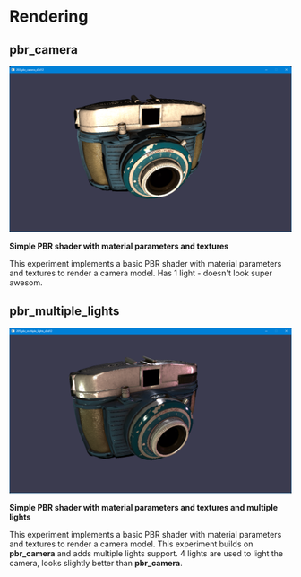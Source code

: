 # Rendering

## pbr_camera
![alt text](../../images/screenshots/rendering/pbr_camera.png?raw=true)

**Simple PBR shader with material parameters and textures**

This experiment implements a basic PBR shader with material parameters and textures to
render a camera model. Has 1 light - doesn't look super awesom.

## pbr_multiple_lights
![alt text](../../images/screenshots/rendering/pbr_multiple_lights.png?raw=true)

**Simple PBR shader with material parameters and textures and multiple lights**

This experiment implements a basic PBR shader with material parameters and textures to
render a camera model. This experiment builds on **pbr_camera** and adds multiple lights support.
4 lights are used to light the camera, looks slightly better than **pbr_camera**.
